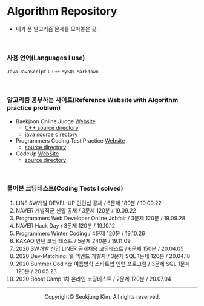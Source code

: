 # Algorithm Repository

- 내가 푼 알고리즘 문제를 모아놓은 곳.

<br>

### 사용 언어(Languages I use)
`Java` `JavaScript` `C` `C++` `MySQL` `Markdown`

<br>

### 알고리즘 공부하는 사이트(Reference Website with Algorithm practice problem)
  * Baekjoon Online Judge [Website](https://www.acmicpc.net/user/ehddnwnd)
    * [C++ source directory](https://github.com/seokju2ng/Algorithm/tree/master/Baekjoon/cpp)
    * [java source directory](https://github.com/seokju2ng/Algorithm/tree/master/Baekjoon/java/src/net/acmicpc)
  * Programmers Coding Test Practice [Website](https://programmers.co.kr/learn/challenges)
    * [source directory](https://github.com/seokju2ng/Algorithm/tree/master/ProgrammersPractice/src)
  * CodeUp [WebSite](https://codeup.kr/userinfo.php?user=ehddnwnd)
    * [source directory](https://github.com/seokju2ng/Algorithm/tree/master/CodeUp)
<br>

### 풀어본 코딩테스트(Coding Tests I solved)
  1. LINE SW개발 DEVEL-UP 인턴십 공채 / 6문제 180분 / 19.09.22
  2. NAVER 개발직군 신입 공채 / 3문제 120분 / 19.09.22
  3. Programmers Web Developer Online Jobfair / 3문제 120분 / 19.09.28
  4. NAVER Hack Day / 3문제 120분 / 19.10.12
  5. Programmers Winter Coding / 4문제 120분 / 19.10.26
  6. KAKAO 인턴 코딩 테스트 / 5문제 240분 / 19.11.09
  7. 2020 SW개발 신입 LINER 공개채용 코딩테스트 / 6문제 150분 / 20.04.05
  8. 2020 Dev-Matching: 웹 백엔드 개발자 / 3문제 SQL 1문제 120분 / 20.04.18
  9. 2020 Summer Coding: 여름방학 스타트업 인턴 프로그램 / 3문제 SQL 1문제 120분 / 20.05.23
  10. 2020 Boost Camp 1차 온라인 코딩테스트 / 2문제 120분 / 20.07.04

***
<p align="center">Copyright&copy; Seokjung Kim. All rights reserved.</p>
